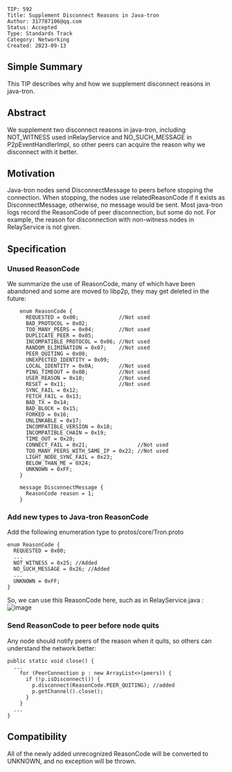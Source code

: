  ```
TIP: 592
Title: Supplement Disconnect Reasons in Java-tron
Author: 317787106@qq.com
Status: Accepted
Type: Standards Track
Category: Networking
Created: 2023-09-13
```

## Simple Summary

This TIP describes why and how we supplement disconnect reasons in java-tron.

## Abstract

We supplement two disconnect reasons in java-tron, including NOT\_WITNESS used inRelayService and NO\_SUCH\_MESSAGE in P2pEventHandlerImpl, so other peers can acquire the reason why we disconnect with it better.

## Motivation

Java-tron nodes send DisconnectMessage to peers before stopping the connection. When stopping, the nodes use relatedReasonCode if it exists as DisconnectMessage, otherwise, no message would be sent. Most java-tron logs record the ReasonCode of peer disconnection, but some do not. For example, the reason for disconnection with non-witness nodes in RelayService is not given.

## Specification

### Unused ReasonCode

We summarize the use of ReasonCode, many of which have been abandoned and some are moved to libp2p, they may get deleted in the future:
```
    enum ReasonCode {
      REQUESTED = 0x00;             //Not used
      BAD_PROTOCOL = 0x02;         
      TOO_MANY_PEERS = 0x04;        //Not used
      DUPLICATE_PEER = 0x05;       
      INCOMPATIBLE_PROTOCOL = 0x06; //Not used
      RANDOM_ELIMINATION = 0x07;    //Not used
      PEER_QUITING = 0x08;          
      UNEXPECTED_IDENTITY = 0x09;   
      LOCAL_IDENTITY = 0x0A;        //Not used
      PING_TIMEOUT = 0x0B;          //Not used
      USER_REASON = 0x10;           //Not used
      RESET = 0x11;                 //Not used
      SYNC_FAIL = 0x12;
      FETCH_FAIL = 0x13;
      BAD_TX = 0x14;
      BAD_BLOCK = 0x15;
      FORKED = 0x16;
      UNLINKABLE = 0x17;
      INCOMPATIBLE_VERSION = 0x18;
      INCOMPATIBLE_CHAIN = 0x19;
      TIME_OUT = 0x20;
      CONNECT_FAIL = 0x21;                //Not used
      TOO_MANY_PEERS_WITH_SAME_IP = 0x22; //Not used
      LIGHT_NODE_SYNC_FAIL = 0x23;   
      BELOW_THAN_ME = 0X24;
      UNKNOWN = 0xFF;
    }

    message DisconnectMessage {
      ReasonCode reason = 1;
    }
```
### Add new types to Java-tron ReasonCode

Add the following enumeration type to protos/core/Tron.proto

    enum ReasonCode {
      REQUESTED = 0x00;         
      ...
      NOT_WITNESS = 0x25; //Added
      NO_SUCH_MESSAGE = 0x26; //Added
      ...
      UNKNOWN = 0xFF;
    }

So, we can use this ReasonCode here, such as in RelayService.java :
![image](https://github.com/tronprotocol/tips/assets/23312631/b3cd8efa-8e7b-41c7-a3fc-e7f8166b1efe)

### Send ReasonCode to peer before node quits

Any node should notify peers of the reason when it quits, so others can understand the network better:
```
public static void close() {
  ...
    for (PeerConnection p : new ArrayList<>(peers)) {
      if (!p.isDisconnect()) {
        p.disconnect(ReasonCode.PEER_QUITING); //added
        p.getChannel().close();
      }
    }
  ...
}
```
## Compatibility

All of the newly added unrecognized ReasonCode will be converted to UNKNOWN, and no exception will be thrown.

